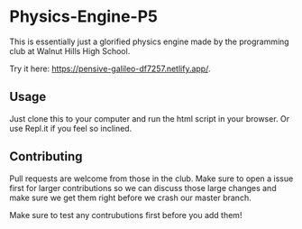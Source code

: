 # Physics-Engine-P5
This is essentially just a glorified physics engine made by the programming club at Walnut Hills High School.

Try it here: <https://pensive-galileo-df7257.netlify.app/>.

## Usage
Just clone this to your computer and run the html script in your browser. Or use Repl.it if you feel so inclined.

## Contributing
Pull requests are welcome from those in the club. Make sure to open a issue first for larger contributions so we can discuss those large changes and make sure we get them right before we crash our master branch.

Make sure to test any contrubutions first before you add them!
